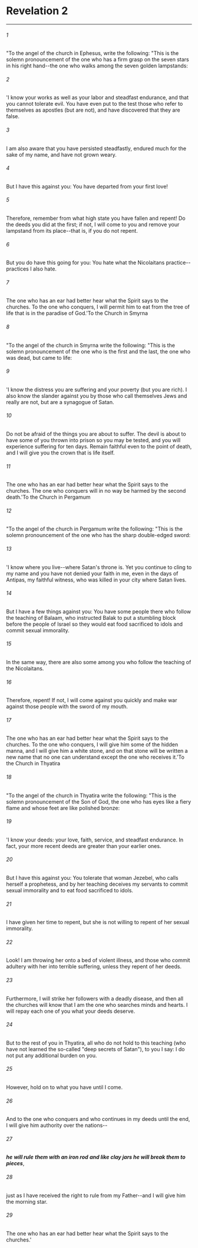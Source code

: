 # Revelation 2
***



###### 1 
"To the angel of the church in Ephesus, write the following: "This is the solemn pronouncement of the one who has a firm grasp on the seven stars in his right hand--the one who walks among the seven golden lampstands: 

###### 2 
'I know your works as well as your labor and steadfast endurance, and that you cannot tolerate evil. You have even put to the test those who refer to themselves as apostles (but are not), and have discovered that they are false. 

###### 3 
I am also aware that you have persisted steadfastly, endured much for the sake of my name, and have not grown weary. 

###### 4 
But I have this against you: You have departed from your first love! 

###### 5 
Therefore, remember from what high state you have fallen and repent! Do the deeds you did at the first; if not, I will come to you and remove your lampstand from its place--that is, if you do not repent. 

###### 6 
But you do have this going for you: You hate what the Nicolaitans practice--practices I also hate. 

###### 7 
The one who has an ear had better hear what the Spirit says to the churches. To the one who conquers, I will permit him to eat from the tree of life that is in the paradise of God.'To the Church in Smyrna 

###### 8 
"To the angel of the church in Smyrna write the following: "This is the solemn pronouncement of the one who is the first and the last, the one who was dead, but came to life: 

###### 9 
'I know the distress you are suffering and your poverty (but you are rich). I also know the slander against you by those who call themselves Jews and really are not, but are a synagogue of Satan. 

###### 10 
Do not be afraid of the things you are about to suffer. The devil is about to have some of you thrown into prison so you may be tested, and you will experience suffering for ten days. Remain faithful even to the point of death, and I will give you the crown that is life itself. 

###### 11 
The one who has an ear had better hear what the Spirit says to the churches. The one who conquers will in no way be harmed by the second death.'To the Church in Pergamum 

###### 12 
"To the angel of the church in Pergamum write the following: "This is the solemn pronouncement of the one who has the sharp double-edged sword: 

###### 13 
'I know where you live--where Satan's throne is. Yet you continue to cling to my name and you have not denied your faith in me, even in the days of Antipas, my faithful witness, who was killed in your city where Satan lives. 

###### 14 
But I have a few things against you: You have some people there who follow the teaching of Balaam, who instructed Balak to put a stumbling block before the people of Israel so they would eat food sacrificed to idols and commit sexual immorality. 

###### 15 
In the same way, there are also some among you who follow the teaching of the Nicolaitans. 

###### 16 
Therefore, repent! If not, I will come against you quickly and make war against those people with the sword of my mouth. 

###### 17 
The one who has an ear had better hear what the Spirit says to the churches. To the one who conquers, I will give him some of the hidden manna, and I will give him a white stone, and on that stone will be written a new name that no one can understand except the one who receives it.'To the Church in Thyatira 

###### 18 
"To the angel of the church in Thyatira write the following: "This is the solemn pronouncement of the Son of God, the one who has eyes like a fiery flame and whose feet are like polished bronze: 

###### 19 
'I know your deeds: your love, faith, service, and steadfast endurance. In fact, your more recent deeds are greater than your earlier ones. 

###### 20 
But I have this against you: You tolerate that woman Jezebel, who calls herself a prophetess, and by her teaching deceives my servants to commit sexual immorality and to eat food sacrificed to idols. 

###### 21 
I have given her time to repent, but she is not willing to repent of her sexual immorality. 

###### 22 
Look! I am throwing her onto a bed of violent illness, and those who commit adultery with her into terrible suffering, unless they repent of her deeds. 

###### 23 
Furthermore, I will strike her followers with a deadly disease, and then all the churches will know that I am the one who searches minds and hearts. I will repay each one of you what your deeds deserve. 

###### 24 
But to the rest of you in Thyatira, all who do not hold to this teaching (who have not learned the so-called "deep secrets of Satan"), to you I say: I do not put any additional burden on you. 

###### 25 
However, hold on to what you have until I come. 

###### 26 
And to the one who conquers and who continues in my deeds until the end, I will give him authority over the nations-- 

###### 27 
**_he_** **_will rule_** **_them_ _with an iron rod_** **_and like clay jars he will break them to pieces_**, 

###### 28 
just as I have received the right to rule from my Father--and I will give him the morning star. 

###### 29 
The one who has an ear had better hear what the Spirit says to the churches.'
